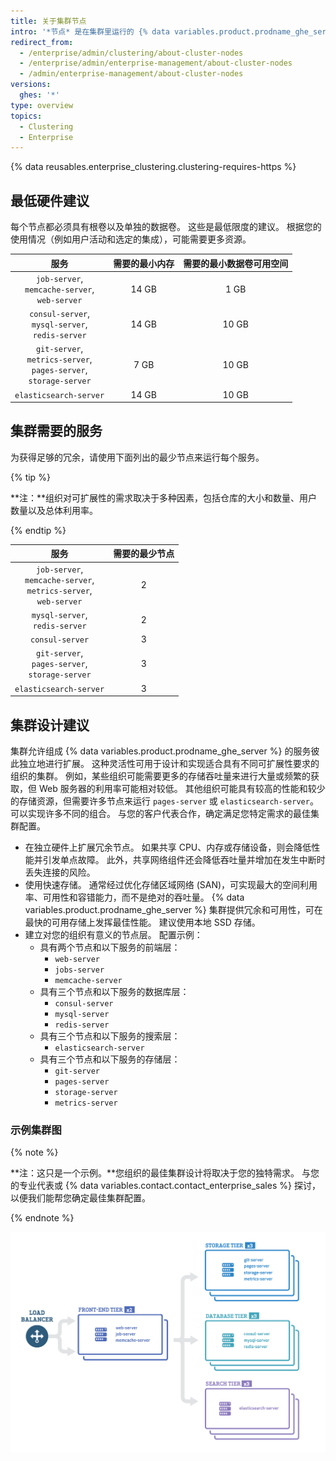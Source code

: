 ```yaml
---
title: 关于集群节点
intro: '*节点* 是在集群里运行的 {% data variables.product.prodname_ghe_server %} 实例。 每个节点都运行一组服务，这些服务将提供给集群，最终提供给用户。'
redirect_from:
  - /enterprise/admin/clustering/about-cluster-nodes
  - /enterprise/admin/enterprise-management/about-cluster-nodes
  - /admin/enterprise-management/about-cluster-nodes
versions:
  ghes: '*'
type: overview
topics:
  - Clustering
  - Enterprise
---
```


{% data reusables.enterprise_clustering.clustering-requires-https %}

## 最低硬件建议
每个节点都必须具有根卷以及单独的数据卷。 这些是最低限度的建议。 根据您的使用情况（例如用户活动和选定的集成），可能需要更多资源。

|                                               服务                                               | 需要的最小内存 | 需要的最小数据卷可用空间 |
|:----------------------------------------------------------------------------------------------:|:-------:|:------------:|
|               `job-server`,<br/>`memcache-server`,<br/>`web-server`                |  14 GB  |     1 GB     |
|              `consul-server`,<br/>`mysql-server`,<br/>`redis-server`               |  14 GB  |    10 GB     |
| `git-server`,<br/>`metrics-server`,<br/>`pages-server`,<br/>`storage-server` |  7 GB   |    10 GB     |
|                                     `elasticsearch-server`                                     |  14 GB  |    10 GB     |

## 集群需要的服务
为获得足够的冗余，请使用下面列出的最少节点来运行每个服务。

{% tip %}

**注：**组织对可扩展性的需求取决于多种因素，包括仓库的大小和数量、用户数量以及总体利用率。

{% endtip %}

|                                              服务                                               | 需要的最少节点 |
|:---------------------------------------------------------------------------------------------:|:-------:|
| `job-server`,<br/>`memcache-server`,<br/>`metrics-server`,<br/>`web-server` |    2    |
|                           `mysql-server`,<br/>`redis-server`                            |    2    |
|                                        `consul-server`                                        |    3    |
|              `git-server`,<br/>`pages-server`,<br/>`storage-server`               |    3    |
|                                    `elasticsearch-server`                                     |    3    |

## 集群设计建议

集群允许组成 {% data variables.product.prodname_ghe_server %} 的服务彼此独立地进行扩展。 这种灵活性可用于设计和实现适合具有不同可扩展性要求的组织的集群。 例如，某些组织可能需要更多的存储吞吐量来进行大量或频繁的获取，但 Web 服务器的利用率可能相对较低。 其他组织可能具有较高的性能和较少的存储资源，但需要许多节点来运行 `pages-server` 或 `elasticsearch-server`。 可以实现许多不同的组合。 与您的客户代表合作，确定满足您特定需求的最佳集群配置。

- 在独立硬件上扩展冗余节点。 如果共享 CPU、内存或存储设备，则会降低性能并引发单点故障。 此外，共享网络组件还会降低吞吐量并增加在发生中断时丢失连接的风险。
- 使用快速存储。 通常经过优化存储区域网络 (SAN)，可实现最大的空间利用率、可用性和容错能力，而不是绝对的吞吐量。 {% data variables.product.prodname_ghe_server %} 集群提供冗余和可用性，可在最快的可用存储上发挥最佳性能。 建议使用本地 SSD 存储。
- 建立对您的组织有意义的节点层。 配置示例：
  - 具有两个节点和以下服务的前端层：
    - `web-server`
    - `jobs-server`
    - `memcache-server`
  - 具有三个节点和以下服务的数据库层：
    - `consul-server`
    - `mysql-server`
    - `redis-server`
  - 具有三个节点和以下服务的搜索层：
    - `elasticsearch-server`
  - 具有三个节点和以下服务的存储层：
    - `git-server`
    - `pages-server`
    - `storage-server`
    - `metrics-server`

### 示例集群图
{% note %}

**注：这只是一个示例。**您组织的最佳集群设计将取决于您的独特需求。 与您的专业代表或 {% data variables.contact.contact_enterprise_sales %} 探讨，以便我们能帮您确定最佳集群配置。

{% endnote %}

<img src="/assets/images/enterprise/cluster/cluster-diagram.png" alt="示例集群" style="width: 800px;border:0" />

